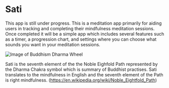 # Sati 

This app is still under progress. This is a meditation app primarily for aiding users in tracking and completing their mindfulness meditation sessions. Once completed it will be a simple app which includes several features such as a timer, a progression chart, and settings where you can choose what sounds you want in your meditation sessions.


![Image of Buddhism Dharma Wheel](https://upload.wikimedia.org/wikipedia/commons/thumb/d/df/Dharma_Wheel.svg/120px-Dharma_Wheel.svg.png)

Sati is the seventh element of the the Noble Eighfold Path represented by the Dharma Chakra symbol which is summary of Buddhist practises. Sati translates to the mindfulness in English and the seventh element of the Path is right mindfulness. 
(https://en.wikipedia.org/wiki/Noble_Eightfold_Path)
